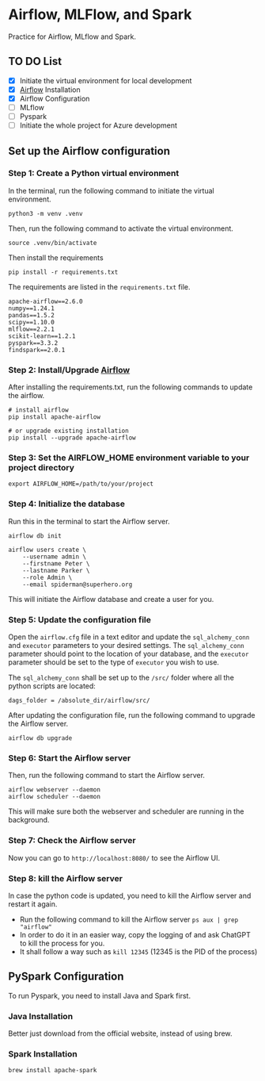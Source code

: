 # Airflow, MLFlow, and Spark
Practice for Airflow, MLflow and Spark.

## TO DO List
- [X] Initiate the virtual environment for local development
- [X] [Airflow](https://airflow.apache.org/docs/apache-airflow/stable/index.html) Installation
- [X] Airflow Configuration
- [ ] MLflow
- [ ] Pyspark
- [ ] Initiate the whole project for Azure development

## Set up the Airflow configuration

### Step 1: Create a Python virtual environment
In the terminal, run the following command to initiate the virtual environment.

```
python3 -m venv .venv 
```

Then, run the following command to activate the virtual environment.

```
source .venv/bin/activate
```

Then install the requirements
```
pip install -r requirements.txt
```

The requirements are listed in the `requirements.txt` file.
```
apache-airflow==2.6.0
numpy==1.24.1
pandas==1.5.2
scipy==1.10.0 
mlflow==2.2.1
scikit-learn==1.2.1
pyspark==3.3.2 
findspark==2.0.1
```

### Step 2: Install/Upgrade [Airflow](https://airflow.apache.org/docs/apache-airflow/stable/index.html)

After installing the requirements.txt, run the following commands to update the airflow.
```
# install airflow
pip install apache-airflow

# or upgrade existing installation
pip install --upgrade apache-airflow
```

### Step 3: Set the AIRFLOW_HOME environment variable to your project directory

```
export AIRFLOW_HOME=/path/to/your/project
```

### Step 4: Initialize the database
Run this in the terminal to start the Airflow server.

```
airflow db init

airflow users create \
    --username admin \
    --firstname Peter \
    --lastname Parker \
    --role Admin \
    --email spiderman@superhero.org
```

This will initiate the Airflow database and create a user for you. 

### Step 5: Update the configuration file 

Open the `airflow.cfg` file in a text editor and update the `sql_alchemy_conn` and `executor` parameters to your desired settings. The `sql_alchemy_conn` parameter should point to the location of your database, and the `executor` parameter should be set to the type of `executor` you wish to use.

The `sql_alchemy_conn` shall be set up to the `/src/` folder where all the python scripts are located:
```
dags_folder = /absolute_dir/airflow/src/
```

After updating the configuration file, run the following command to upgrade the Airflow server.
```
airflow db upgrade
```

### Step 6: Start the Airflow server
Then, run the following command to start the Airflow server.
```
airflow webserver --daemon
airflow scheduler --daemon
```
This will make sure both the webserver and scheduler are running in the background.

### Step 7: Check the Airflow server
Now you can go to `http://localhost:8080/` to see the Airflow UI.

### Step 8: kill the Airflow server
In case the python code is updated, you need to kill the Airflow server and restart it again.

- Run the following command to kill the Airflow server ```ps aux | grep "airflow"```
- In order to do it in an easier way, copy the logging of and ask ChatGPT to kill the process for you.
- It shall follow a way such as ```kill 12345``` (12345 is the PID of the process)


## PySpark Configuration

To run Pyspark, you need to install Java and Spark first.

### Java Installation
Better just download from the official website, instead of using brew.

### Spark Installation

```
brew install apache-spark
```


